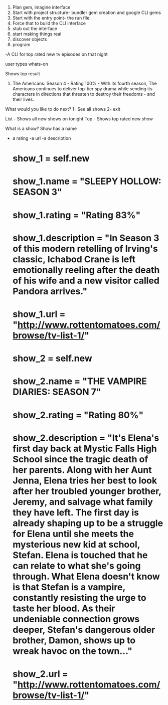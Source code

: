 
1. Plan gem, imagine interface
2. Start with project structure- bundler gem creation and google CLI gems
3. Start with the entry point- the run file
4. Force that to build the CLI interface
5. stub out the interface
6. start making things real
7. discover objects
8. program

-A CLI for top rated new tv episodes on that night

user types whats-on

Shows top result

1. The Americans: Season 4 - Rating 100% - With its fourth season, The Americans continues to deliver top-tier spy drama while sending its characters in directions that threaten to destroy their freedoms - and their lives.

What would you like to do next?
1- See all shows
2- exit

List - Shows all new shows on tonight
Top - Shows top rated new show

What is a show?
Show has a name
- a rating
-a url
-a description
   # show_1 = self.new
    # show_1.name = "SLEEPY HOLLOW: SEASON 3"
    # show_1.rating = "Rating 83%"
    # show_1.description = "In Season 3 of this modern retelling of Irving's classic, Ichabod Crane is left emotionally reeling after the death of his wife and a new visitor called Pandora arrives."
    # show_1.url = "http://www.rottentomatoes.com/browse/tv-list-1/"

    # show_2 = self.new
    # show_2.name = "THE VAMPIRE DIARIES: SEASON 7"
    # show_2.rating = "Rating 80%"
    # show_2.description = "It's Elena's first day back at Mystic Falls High School since the tragic death of her parents. Along with her Aunt Jenna, Elena tries her best to look after her troubled younger brother, Jeremy, and salvage what family they have left. The first day is already shaping up to be a struggle for Elena until she meets the mysterious new kid at school, Stefan. Elena is touched that he can relate to what she's going through. What Elena doesn't know is that Stefan is a vampire, constantly resisting the urge to taste her blood. As their undeniable connection grows deeper, Stefan's dangerous older brother, Damon, shows up to wreak havoc on the town..."
    # show_2.url = "http://www.rottentomatoes.com/browse/tv-list-1/"